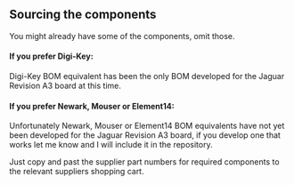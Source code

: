 ## Sourcing the components

You might already have some of the components, omit those.


#### If you prefer Digi-Key:

Digi-Key BOM equivalent has been the only BOM developed for the Jaguar Revision A3 board at this time.


#### If you prefer Newark, Mouser or Element14:

Unfortunately Newark, Mouser or Element14 BOM equivalents have not yet been developed for the Jaguar Revision A3 board, if you develop one that works let me know and I will include it in the repository.


Just copy and past the supplier part numbers for required components to the relevant suppliers shopping cart.

